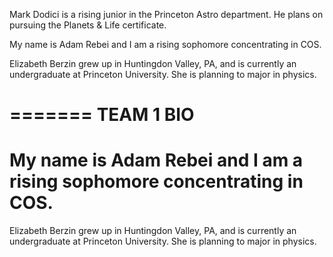 Mark Dodici is a rising junior in the Princeton Astro department. He plans on pursuing the Planets & Life certificate.

My name is Adam Rebei and I am a rising sophomore concentrating in COS.

Elizabeth Berzin grew up in Huntingdon Valley, PA, and is currently an undergraduate at Princeton University. She is planning to major in physics.

=======
TEAM 1 BIO
=======
My name is Adam Rebei and I am a rising sophomore concentrating in COS.
=======
Elizabeth Berzin grew up in Huntingdon Valley, PA, and is currently an undergraduate at Princeton University. She is planning to major in physics.
